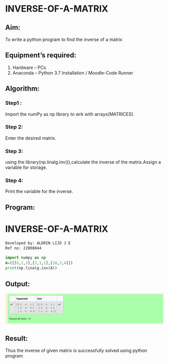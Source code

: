 # INVERSE-OF-A-MATRIX
## Aim:
To write a python program to find the inverse of a matrix
## Equipment’s required:
1. 	Hardware – PCs
2. 	Anaconda – Python 3.7 Installation / Moodle-Code Runner
## Algorithm:
### Step1 : 
Import the numPy as np library to wrk with arrays(MATRICES).
### Step 2:
Enter the desired matrix.
### Step 3: 
using the library(np.linalg.inv()),calculate the inverse of the matrix.Assign a variable for storage.
### Step 4: 
Print the variable for the inverse.

## Program:
# INVERSE-OF-A-MATRIX
```
Developed by: ALDRIN LIJO J E
Ref no: 22008844
```
```py
import numpy as np
A=([[6,2,3],[3,1,1],[10,3,4]])
print(np.linalg.inv(A))
```
## Output:
![inverse of a matrix](/Screenshot%202023-01-12%20214917.png)
## Result:
Thus the inverse of given matrix is successfully solved using python program


